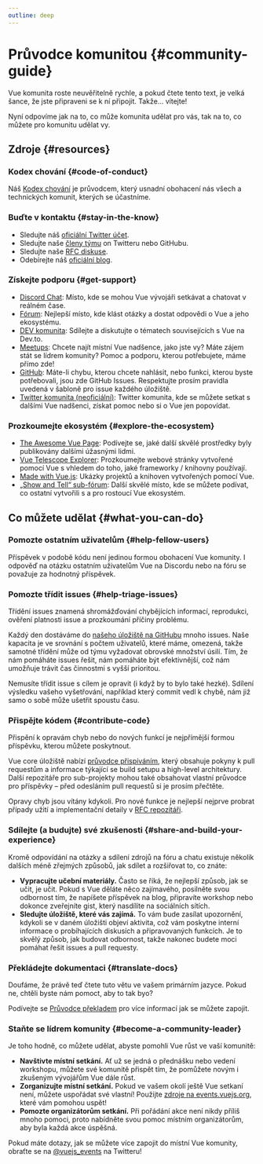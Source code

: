 ```yaml
---
outline: deep
---
```


# Průvodce komunitou {#community-guide}

Vue komunita roste neuvěřitelně rychle, a pokud čtete tento text, je velká šance, že jste připraveni se k ní připojit. Takže... vítejte!

Nyní odpovíme jak na to, co může komunita udělat pro vás, tak na to, co můžete pro komunitu udělat vy.

## Zdroje {#resources}

### Kodex chování {#code-of-conduct}

Náš [Kodex chování](/about/coc) je průvodcem, který usnadní obohacení nás všech a technických komunit, kterých se účastníme.

### Buďte v kontaktu {#stay-in-the-know}

- Sledujte náš [oficiální Twitter účet](https://twitter.com/vuejs).
- Sledujte naše [členy týmu](./team) on Twitteru nebo GitHubu.
- Sledujte naše [RFC diskuse](https://github.com/vuejs/rfcs).
- Odebírejte náš [oficiální blog](https://blog.vuejs.org/).

### Získejte podporu {#get-support}

- [Discord Chat](https://discord.com/invite/vue): Místo, kde se mohou Vue vývojáři setkávat a chatovat v reálném čase.
- [Fórum](https://forum.vuejs.org/): Nejlepší místo, kde klást otázky a dostat odpovědi o Vue a jeho ekosystému.
- [DEV komunita](https://dev.to/t/vue): Sdílejte a diskutujte o tématech souvisejících s Vue na Dev.to.
- [Meetups](https://events.vuejs.org/meetups): Chcete najít místní Vue nadšence, jako jste vy? Máte zájem stát se lídrem komunity? Pomoc a podporu, kterou potřebujete, máme přímo zde!
- [GitHub](https://github.com/vuejs): Máte-li chybu, kterou chcete nahlásit, nebo funkci, kterou byste potřebovali, jsou zde GitHub Issues. Respektujte prosím pravidla uvedená v šabloně pro issue každého úložiště.
- [Twitter komunita (neoficiální)](https://twitter.com/i/communities/1516368750634840064): Twitter komunita, kde se můžete setkat s dalšími Vue nadšenci, získat pomoc nebo si o Vue jen popovídat.

### Prozkoumejte ekosystém {#explore-the-ecosystem}

- [The Awesome Vue Page](https://github.com/vuejs/awesome-vue): Podívejte se, jaké další skvělé prostředky byly publikovány dalšími úžasnými lidmi.
- [Vue Telescope Explorer](https://vuetelescope.com/explore): Prozkoumejte webové stránky vytvořené pomocí Vue s&nbsp;vhledem do toho, jaké frameworky / knihovny používají.
- [Made with Vue.js](https://madewithvuejs.com/): Ukázky projektů a knihoven vytvořených pomocí Vue.
- [„Show and Tell“ sub-fórum](https://github.com/vuejs/core/discussions/categories/show-and-tell): Další skvělé místo, kde se můžete podívat, co ostatní vytvořili s a pro rostoucí Vue ekosystém.

## Co můžete udělat {#what-you-can-do}

### Pomozte ostatním uživatelům {#help-fellow-users}

Příspěvek v podobě kódu není jedinou formou obohacení Vue komunity. I odpověď na otázku ostatním uživatelům Vue na Discordu nebo na fóru se považuje za hodnotný příspěvek.

### Pomozte třídit issues {#help-triage-issues}

Třídění issues znamená shromážďování chybějících informací, reprodukci, ověření platnosti issue a prozkoumání příčiny problému.

Každý den dostáváme do [našeho úložiště na GitHubu](https://github.com/vuejs) mnoho issues. Naše kapacita je ve srovnání s počtem uživatelů, které máme, omezená, takže samotné třídění může od týmu vyžadovat obrovské množství úsilí. Tím, že nám pomáháte issues řešit, nám pomáháte být efektivnější, což nám umožňuje trávit čas činnostmi s vyšší prioritou.

Nemusíte třídit issue s cílem je opravit (i když by to bylo také hezké). Sdílení výsledku vašeho vyšetřování, například který commit vedl k chybě, nám již samo o sobě může ušetřit spoustu času.

### Přispějte kódem {#contribute-code}

Přispění k opravám chyb nebo do nových funkcí je nejpřímější formou příspěvku, kterou můžete poskytnout.

Vue core úložiště nabízí [průvodce přispíváním](https://github.com/vuejs/core/blob/main/.github/contributing.md), který obsahuje pokyny k pull requestům a informace týkající se build setupu a high-level architektury. Další repozitáře pro sub-projekty mohou také obsahovat vlastní průvodce pro příspěvky – před odesláním pull requestů si je prosím přečtěte.

Opravy chyb jsou vítány kdykoli. Pro nové funkce je nejlepší nejprve probrat případy užití a implementační detaily v [RFC repozitáři](https://github.com/vuejs/rfcs/discussions).

### Sdílejte (a budujte) své zkušenosti {#share-and-build-your-experience}

Kromě odpovídání na otázky a sdílení zdrojů na fóru a chatu existuje několik dalších méně zřejmých způsobů, jak sdílet a rozšiřovat to, co znáte:

- **Vypracujte učební materiály.** Často se říká, že nejlepší způsob, jak se učit, je učit. Pokud s Vue děláte něco zajímavého, posilněte svou odbornost tím, že napíšete příspěvek na blog, připravíte workshop nebo dokonce zveřejníte gist, který nasdílíte na sociálních sítích.
- **Sledujte úložiště, které vás zajímá.** To vám bude zasílat upozornění, kdykoli se v&nbsp;daném úložišti objeví aktivita, což vám poskytne interní informace o probíhajících diskusích a připravovaných funkcích. Je to skvělý způsob, jak budovat odbornost, takže nakonec budete moci pomáhat řešit issues a pull requesty.

### Překládejte dokumentaci {#translate-docs}

Doufáme, že právě teď čtete tuto větu ve vašem primárním jazyce. Pokud ne, chtěli byste nám pomoct, aby to tak byo?

Podívejte se [Průvodce překladem](/translations/) pro více informací jak se můžete zapojit.

### Staňte se lídrem komunity {#become-a-community-leader}

Je toho hodně, co můžete udělat, abyste pomohli Vue růst ve vaší komunitě:

- **Navštivte místní setkání.** Ať už se jedná o přednášku nebo vedení workshopu, můžete své komunitě přispět tím, že pomůžete novým i zkušeným vývojářům Vue dále růst.
- **Zorganizujte místní setkání.** Pokud ve vašem okolí ještě Vue setkaní není, můžete uspořádat své vlastní! Použijte [zdroje na events.vuejs.org](https://events.vuejs.org/resources/#getting-started), které vám pomohou uspět!
- **Pomozte organizátorům setkání.** Při pořádání akce není nikdy příliš mnoho pomoci, proto nabídněte svou pomoc místním organizátorům, aby byla každá akce úspěšná.

Pokud máte dotazy, jak se můžete více zapojit do místní Vue komunity, obraťte se na [@vuejs_events](https://www.twitter.com/vuejs_events) na Twitteru!
